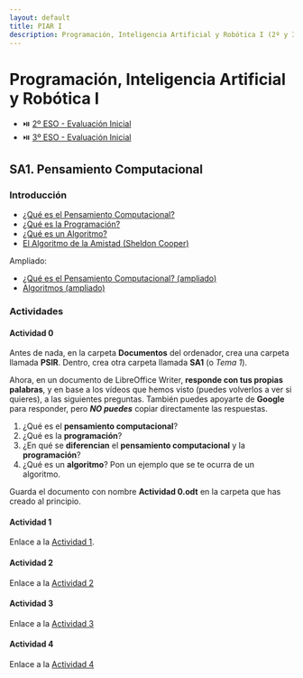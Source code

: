 ```yaml
---
layout: default
title: PIAR I
description: Programación, Inteligencia Artificial y Robótica I (2º y 3º ESO)
---
```


# Programación, Inteligencia Artificial y Robótica I

- ⏯️ [2º ESO - Evaluación Inicial](https://forms.office.com/e/sf7Wcw3EEd)
- ⏯️ [3º ESO - Evaluación Inicial](https://forms.office.com/e/XdUBf3Nrn4)

## SA1. Pensamiento Computacional

### Introducción

- [¿Qué es el Pensamiento Computacional?](https://youtu.be/ti315UlVtS4)
- [¿Qué es la Programación?](https://youtu.be/7vbi-OCFZEY)
- [¿Qué es un Algoritmo?](https://youtu.be/U3CGMyjzlvM)
- [El Algoritmo de la Amistad (Sheldon Cooper)](https://youtu.be/H3z3HDbl5QU)

Ampliado:
- [¿Qué es el Pensamiento Computacional? (ampliado)](https://youtu.be/O1gXdte5kIM)
- [Algoritmos (ampliado)](https://youtu.be/dQ-j0Noadac)

### Actividades

#### Actividad 0

Antes de nada, en la carpeta **Documentos** del ordenador, crea una carpeta llamada **PSIR**. Dentro, crea otra carpeta llamada **SA1** (o _Tema 1_).

Ahora, en un documento de LibreOffice Writer, **responde con tus propias palabras**, y en base a los vídeos que hemos visto (puedes volverlos a ver si quieres), a las siguientes preguntas. También puedes apoyarte de **Google** para responder, pero _**NO puedes**_ copiar directamente las respuestas.

1. ¿Qué es el **pensamiento computacional**?
2. ¿Qué es la **programación**?
3. ¿En qué se **diferencian** el **pensamiento computacional** y la **programación**?
4. ¿Qué es un **algoritmo**? Pon un ejemplo que se te ocurra de un algoritmo.

Guarda el documento con nombre **Actividad 0.odt** en la carpeta que has creado al principio.

#### Actividad 1

Enlace a la [Actividad 1](./sa1-pensamiento-computacional/actividad-1).

#### Actividad 2

Enlace a la [Actividad 2](./sa1-pensamiento-computacional/actividad-2)


#### Actividad 3

Enlace a la [Actividad 3](./sa1-pensamiento-computacional/actividad-3)

#### Actividad 4

Enlace a la [Actividad 4](./sa1-pensamiento-computacional/actividad-4)